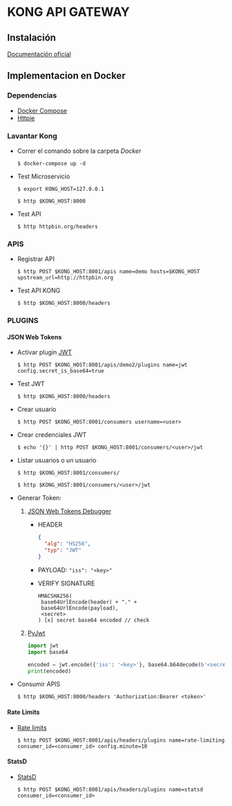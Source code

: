 # KONG API GATEWAY

## Instalación

[Documentación oficial](https://getkong.org/install/)	

## Implementacion en Docker

### Dependencias

+ [Docker Compose](https://docs.docker.com/compose/install/)
+ [Httpie](https://httpie.org/)

### Lavantar Kong

- Correr el comando sobre la carpeta _Docker_

	`$ docker-compose up -d`

- Test Microservicio

	`$ export KONG_HOST=127.0.0.1`

	`$ http $KONG_HOST:8000`

- Test API

	`$ http httpbin.org/headers`

### APIS

- Registrar API

	`$ http POST $KONG_HOST:8001/apis name=demo hosts=$KONG_HOST upstream_url=http://httpbin.org`

- Test API KONG

	`$ http $KONG_HOST:8000/headers`


### PLUGINS

#### JSON Web Tokens

- Activar plugin [JWT](https://getkong.org/plugins/jwt/)

	`$ http POST $KONG_HOST:8001/apis/demo2/plugins name=jwt config.secret_is_base64=true`

- Test JWT

	`$ http $KONG_HOST:8000/headers`

- Crear usuario

	`$ http POST $KONG_HOST:8001/consumers username=<user>`

- Crear credenciales JWT

	`$ echo '{}' | http POST $KONG_HOST:8001/consumers/<user>/jwt`

- Listar usuarios o un usuario

    `$ http $KONG_HOST:8001/consumers/`

    `$ http $KONG_HOST:8001/consumers/<user>/jwt`

- Generar Token:
 
    1. [JSON Web Tokens Debugger](https://jwt.io/)

        - HEADER
        
            ```json
            {
              "alg": "HS256",
              "typ": "JWT"
            }
            ```
            
        - PAYLOAD: `"iss": "<key>"`
        
        - VERIFY SIGNATURE
        
            ```
            HMACSHA256(
             base64UrlEncode(header) + "." +
             base64UrlEncode(payload),
             <secret>
            ) [x] secret base64 encoded // check 
            ```
    2. [PyJwt](https://github.com/jpadilla/pyjwt)
    
        ```python
        import jwt
        import base64
        
        encoded = jwt.encode({'iss': '<key>'}, base64.b64decode(b'<secret>'), algorithm='HS256')
        print(encoded)
        ```

- Consumir APIS

    `$ http $KONG_HOST:8000/headers 'Authorization:Bearer <token>'`

#### Rate Limits
  
- [Rate limits](https://getkong.org/plugins/rate-limiting/)

    `$ http POST $KONG_HOST:8001/apis/headers/plugins name=rate-limiting consumer_id=<consumer_id> config.minute=10`

#### StatsD

- [StatsD](https://getkong.org/plugins/statsd/)

    `$ http POST $KONG_HOST:8001/apis/headers/plugins name=statsd consumer_id=<consumer_id>`
